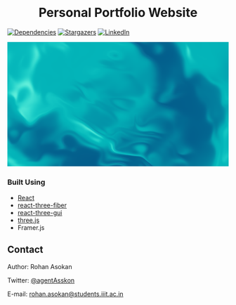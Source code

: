 <br />
<p align="center">
  <h1 align="center">Personal Portfolio Website</h1>
</p>

[![Dependencies][dependencies-shield]][dependencies-url]
[![Stargazers][stars-shield]][stars-url]
[![LinkedIn][linkedin-shield]][linkedin-url]
<!--[![Contributors][contributors-shield]][contributors-url]-->


![Product Name Screen Shot][product-screenshot]



### Built Using

* [React](https://reactjs.org/)
* [react-three-fiber](https://github.com/pmndrs/react-three-fiber)
* [react-three-gui](https://github.com/birkir/react-three-gui)
* [three.js](https://threejs.org/)
* Framer.js
## Contact

Author: Rohan Asokan

Twitter: [@agentAsskon](https://twitter.com/@agentAsskon)

E-mail: rohan.asokan@students.iiit.ac.in


<!-- MARKDOWN LINKS & IMAGES -->
<!-- https://www.markdownguide.org/basic-syntax/#reference-style-links -->
<!--Contributors-->
[contributors-shield]: https://img.shields.io/github/contributors/ArenaGrenade/react-webgl-shading-template.svg?style=for-the-badge
[contributors-url]: https://github.com/ArenaGrenade/react-webgl-shading-template/graphs/contributors

<!--Forks-->
[forks-shield]: https://img.shields.io/github/forks/ArenaGrenade/react-webgl-shading-template.svg?style=for-the-badge
[forks-url]: https://github.com/ArenaGrenade/react-webgl-shading-template/network/members

<!--Stars-->
[stars-shield]: https://img.shields.io/github/stars/ArenaGrenade/react-webgl-shading-template.svg?style=for-the-badge
[stars-url]: https://github.com/ArenaGrenade/react-webgl-shading-template/stargazers

<!--Dependencies-->
[dependencies-shield]: https://img.shields.io/depfu/ArenaGrenade/react-webgl-shading-template.svg?style=for-the-badge
[dependencies-url]: https://github.com/ArenaGrenade/react-webgl-shading-template/network/dependencies

<!--Issues-->
[issues-shield]: https://img.shields.io/github/issues/ArenaGrenade/react-webgl-shading-template.svg?style=for-the-badge
[issues-url]: https://github.com/ArenaGrenade/react-webgl-shading-template/issues

<!--License-->
[license-shield]: https://img.shields.io/github/license/ArenaGrenade/react-webgl-shading-template.svg?style=for-the-badge
[license-url]: https://github.com/ArenaGrenade/react-webgl-shading-template/blob/main/LICENSE

<!--Linkedin-->
[linkedin-shield]: https://img.shields.io/badge/-LinkedIn-black.svg?style=for-the-badge&logo=linkedin&colorB=555
[linkedin-url]: https://linkedin.com/in/rohan-asokan

<!--Project Image-->
[product-screenshot]: ./files/project-screenshot.png
